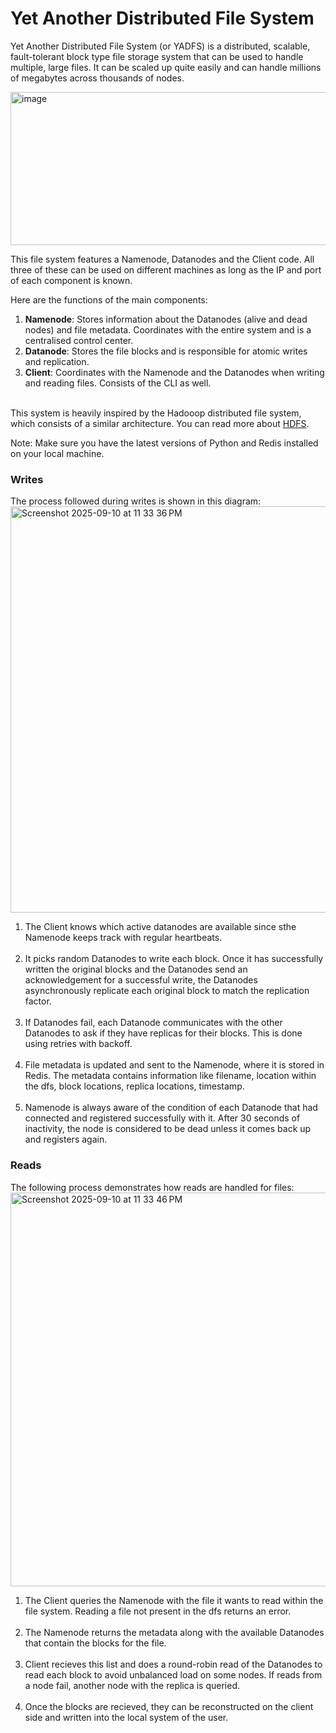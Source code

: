 # Yet Another Distributed File System
Yet Another Distributed File System (or YADFS) is a distributed, scalable, fault-tolerant block type file storage system that can be used to handle multiple, large files. It can be scaled up quite easily and can handle millions of megabytes across thousands of nodes.

<img width="701" height="245" alt="image" src="https://github-production-user-asset-6210df.s3.amazonaws.com/108574841/492368119-58a4f145-221b-4446-ab26-8adf9cf6bf65.png?X-Amz-Algorithm=AWS4-HMAC-SHA256&X-Amz-Credential=AKIAVCODYLSA53PQK4ZA%2F20250925%2Fus-east-1%2Fs3%2Faws4_request&X-Amz-Date=20250925T192445Z&X-Amz-Expires=300&X-Amz-Signature=e74542050c2b0e94909131a7aa6471f04b924a05036066cb24e1e2ca10a03308&X-Amz-SignedHeaders=host" /><br>

This file system features a Namenode, Datanodes and the Client code. All three of these can be used on different machines as long as the IP and port of each component is known. <br>

Here are the functions of the main components:<br>
1. **Namenode**: Stores information about the Datanodes (alive and dead nodes) and file metadata. Coordinates with the entire system and is a centralised control center.
2. **Datanode**: Stores the file blocks and is responsible for atomic writes and replication.
3. **Client**: Coordinates with the Namenode and the Datanodes when writing and reading files. Consists of the CLI as well.

<br>This system is heavily inspired by the Hadooop distributed file system, which consists of a similar architecture. You can read more about [HDFS](https://hadoop.apache.org/docs/r1.2.1/hdfs_design.html).

Note: Make sure you have the latest versions of Python and Redis installed on your local machine.<br>

### Writes
The process followed during writes is shown in this diagram:
<img width="1117" height="650" alt="Screenshot 2025-09-10 at 11 33 36 PM" src="https://github.com/user-attachments/assets/1a539423-c3a0-4716-8893-b788d85cb094" />
<br>
1. The Client knows which active datanodes are available since sthe Namenode keeps track with regular heartbeats.<br><br>
2. It picks random Datanodes to write each block. Once it has successfully written the original blocks and the Datanodes send an acknowledgement for a successful write, the Datanodes asynchronously replicate each original block to match the replication factor.<br><br>
3. If Datanodes fail, each Datanode communicates with the other Datanodes to ask if they have replicas for their blocks. This is done using retries with backoff.<br><br>
4. File metadata is updated and sent to the Namenode, where it is stored in Redis. The metadata contains information like filename, location within the dfs, block locations, replica locations, timestamp.<br><br>
5. Namenode is always aware of the condition of each Datanode that had connected and registered successfully with it. After 30 seconds of inactivity, the node is considered to be dead unless it comes back up and registers again.
### Reads
The following process demonstrates how reads are handled for files:
<img width="1078" height="630" alt="Screenshot 2025-09-10 at 11 33 46 PM" src="https://github.com/user-attachments/assets/b1e63188-dc9f-470e-ad92-0c5039ba193f" />
<br>
1. The Client queries the Namenode with the file it wants to read within the file system. Reading a file not present in the dfs returns an error.<br><br>
2. The Namenode returns the metadata along with the available Datanodes that contain the blocks for the file.<br><br>
3. Client recieves this list and does a round-robin read of the Datanodes to read each block to avoid unbalanced load on some nodes. If reads from a node fail, another node with the replica is queried.<br><br>
4. Once the blocks are recieved, they can be reconstructed on the client side and written into the local system of the user.<br><br>
